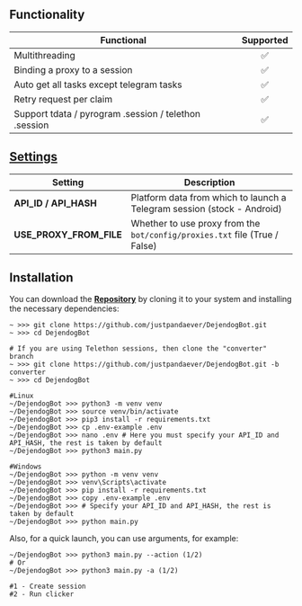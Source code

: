 ## Functionality
| Functional                                                     | Supported |
|----------------------------------------------------------------|:---------:|
| Multithreading                                                 |     ✅     |
| Binding a proxy to a session                                   |     ✅     |
| Auto get all tasks except telegram tasks                       |     ✅     |
| Retry request per claim                                        |     ✅     |
| Support tdata / pyrogram .session / telethon .session          |     ✅     |

## [Settings](https://github.com/JustPandaEver/DejendogBot/blob/main/.env-example)
| Setting                   | Description                                                                   |
|---------------------------|-------------------------------------------------------------------------------|
| **API_ID / API_HASH**     | Platform data from which to launch a Telegram session (stock - Android)       |
| **USE_PROXY_FROM_FILE**   | Whether to use proxy from the `bot/config/proxies.txt` file (True / False)    |

## Installation
You can download the [**Repository**](https://github.com/justpandaever/DejendogBot) by cloning it to your system and installing the necessary dependencies:
```shell
~ >>> git clone https://github.com/justpandaever/DejendogBot.git
~ >>> cd DejendogBot

# If you are using Telethon sessions, then clone the "converter" branch
~ >>> git clone https://github.com/justpandaever/DejendogBot.git -b converter
~ >>> cd DejendogBot

#Linux
~/DejendogBot >>> python3 -m venv venv
~/DejendogBot >>> source venv/bin/activate
~/DejendogBot >>> pip3 install -r requirements.txt
~/DejendogBot >>> cp .env-example .env
~/DejendogBot >>> nano .env # Here you must specify your API_ID and API_HASH, the rest is taken by default
~/DejendogBot >>> python3 main.py

#Windows
~/DejendogBot >>> python -m venv venv
~/DejendogBot >>> venv\Scripts\activate
~/DejendogBot >>> pip install -r requirements.txt
~/DejendogBot >>> copy .env-example .env
~/DejendogBot >>> # Specify your API_ID and API_HASH, the rest is taken by default
~/DejendogBot >>> python main.py
```

Also, for a quick launch, you can use arguments, for example:
```shell
~/DejendogBot >>> python3 main.py --action (1/2)
# Or
~/DejendogBot >>> python3 main.py -a (1/2)

#1 - Create session
#2 - Run clicker
```
